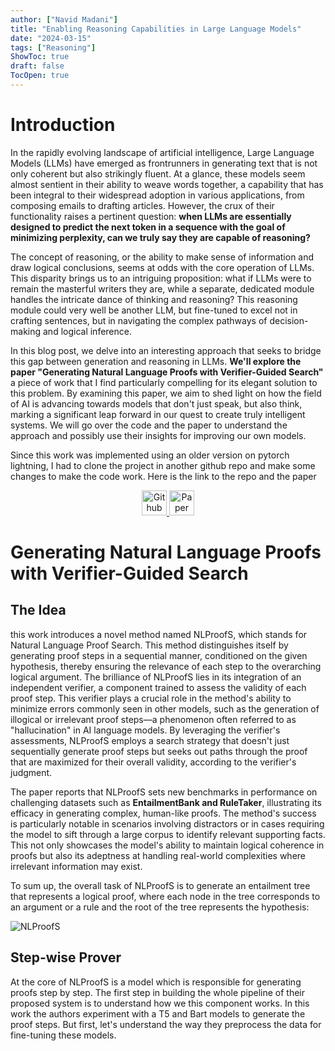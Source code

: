 ```yaml
---
author: ["Navid Madani"]
title: "Enabling Reasoning Capabilities in Large Language Models"
date: "2024-03-15"
tags: ["Reasoning"]
ShowToc: true
draft: false
TocOpen: true
---
```


# Introduction

In the rapidly evolving landscape of artificial intelligence, Large Language Models (LLMs) have emerged as 
frontrunners in generating text that is not only coherent but also strikingly fluent. At a glance, these models seem 
almost sentient in their ability to weave words together, a capability that has been integral to their widespread adoption in various applications,
from composing emails to drafting articles. However, the crux of their functionality raises a pertinent question:
**when LLMs are essentially designed to predict the next token in a sequence with the goal of minimizing perplexity, 
can we truly say they are capable of reasoning?**

The concept of reasoning, or the ability to make sense of information and draw logical conclusions,
seems at odds with the core operation of LLMs. This disparity brings us to an intriguing proposition:
what if LLMs were to remain the masterful writers they are, while a separate, dedicated module handles the intricate dance of thinking and reasoning?
This reasoning module could very well be another LLM, but fine-tuned to excel not in crafting sentences, but in navigating
the complex pathways of decision-making and logical inference.

In this blog post, we delve into an interesting approach that seeks to bridge this gap between generation and reasoning
in LLMs. **We'll explore the paper "Generating Natural Language Proofs with Verifier-Guided Search"** a piece of work 
that I find particularly compelling for its elegant solution to this problem. By examining this paper, we aim to shed 
light on how the field of AI is advancing towards models that don't just speak, but also think, marking a significant
leap forward in our quest to create truly intelligent systems. We will go over the code and the paper to understand the
approach and possibly use their insights for improving our own models.

Since this work was implemented using an older version on pytorch lightning, I had to clone the project in 
another github repo and make some changes to make the code work. Here is the link to the repo and the paper


<div align="center">
	<a href="https://github.com/navidmdn/llm_reasoning">
	    <img src="/homepage/images/github-mark.png" width="40" height="40" alt="Github">
	</a>
	<a href="https://arxiv.org/abs/2205.12443">
	    <img src="/homepage/images/paper.png" width="40" height="40" alt="Paper">
	</a>
</div>

# Generating Natural Language Proofs with Verifier-Guided Search

## The Idea

 this work introduces a novel method named NLProofS, which stands for Natural Language Proof Search.
 This method distinguishes itself by generating proof steps in a sequential manner, conditioned on the given hypothesis,
 thereby ensuring the relevance of each step to the overarching logical argument.
The brilliance of NLProofS lies in its integration of an independent verifier, a component trained to assess the validity
 of each proof step. This verifier plays a crucial role in the method's ability to minimize errors commonly seen in other
 models, such as the generation of illogical or irrelevant proof steps—a phenomenon often referred to as "hallucination" 
 in AI language models. By leveraging the verifier's assessments, NLProofS employs a search strategy that doesn't just
 sequentially generate proof steps but seeks out paths through the proof that are maximized for their overall validity,
 according to the verifier's judgment.

The paper reports that NLProofS sets new benchmarks in performance on challenging datasets such as **EntailmentBank and RuleTaker**,
illustrating its efficacy in generating complex, human-like proofs. The method's success is particularly notable in 
scenarios involving distractors or in cases requiring the model to sift through a large corpus to identify relevant 
supporting facts. This not only showcases the model's ability to maintain logical coherence in proofs but also 
its adeptness at handling real-world complexities where irrelevant information may exist.

To sum up, the overall task of NLProofS is to generate an entailment tree that represents a logical proof, 
where each node in the tree corresponds to an argument or a rule and the root of the tree represents the hypothesis:

![NLProofS](/homepage/images/nlproofs.png)

## Step-wise Prover

At the core of NLProofS is a model which is responsible for generating proofs step by step. The first step in building 
the whole pipeline of their proposed system is to understand how we this component works. In this work the authors experiment
with a T5 and Bart models to generate the proof steps. But first, let's understand the way they preprocess the data for
fine-tuning these models.

### 